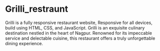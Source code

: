 # Grilli_restraunt
Grilli is a fully responsive restaurant website, Responsive for all devices, build using HTML, CSS, and JavaScript.
Grilli is an exquisite culinary destination nestled in the heart of Nagpur. Renowned for its impeccable service and delectable cuisine, this restaurant offers a truly unforgettable dining experience.

